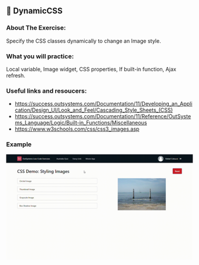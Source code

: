 ## :ledger: DynamicCSS

### About The Exercise:

Specify the CSS classes dynamically to change an Image style.

### What you will practice:

Local variable, Image widget, CSS properties, If built-in function, Ajax refresh.

### Useful links and resoucers:

- https://success.outsystems.com/Documentation/11/Developing_an_Application/Design_UI/Look_and_Feel/Cascading_Style_Sheets_(CSS)
- https://success.outsystems.com/Documentation/11/Reference/OutSystems_Language/Logic/Built-in_Functions/Miscellaneous
- https://www.w3schools.com/css/css3_images.asp

### Example
![OutSystems Image](./Samples/DynamicCSS.gif)

